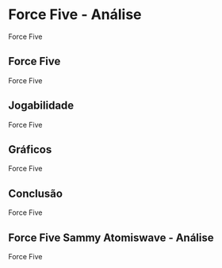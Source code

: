 ---
---

# Force Five - Análise

Force Five

## Force Five

Force Five

## Jogabilidade

Force Five

## Gráficos

Force Five

## Conclusão

Force Five

## Force Five Sammy Atomiswave - Análise

Force Five
